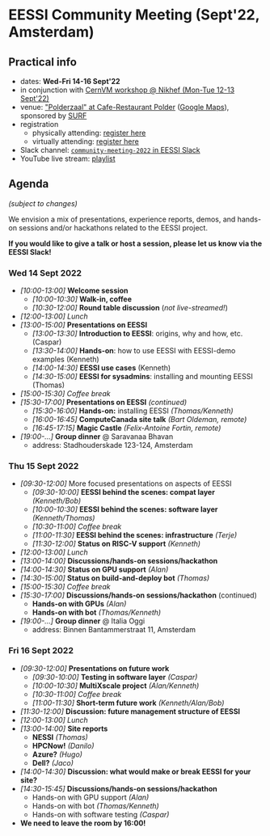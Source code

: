# EESSI Community Meeting (Sept'22, Amsterdam)

## Practical info

- dates: **Wed-Fri 14-16 Sept'22**
- in conjunction with [CernVM workshop @ Nikhef (Mon-Tue 12-13 Sept'22)](https://indico.cern.ch/event/1079490)
- venue: ["Polderzaal" at Cafe-Restaurant Polder](https://www.cafe-restaurantpolder.nl/) ([Google
  Maps](https://www.google.nl/maps/place/Science+Park+201,+1098+XH+Amsterdam/@52.3546615,4.9504205,17z/data=!3m1!4b1!4m5!3m4!1s0x47c60944a3e28c25:0xf450971b8bdeea2d!8m2!3d52.3546582!4d4.9526092?hl=nl&shorturl=1)), sponsored by [SURF](https://www.surf.nl/en/research-ict/compute-services)
- registration
    - physically attending: [register here](https://events.surf.nl/kort14/open/b53c4d85-65a7-4ed7-a2cf-8a2d1d3556ea?culture=en-US)
    - virtually attending: [register here](https://events.surf.nl/kort4/open/d80bb791-2a2c-4745-a9dc-d0ed4f05117c?culture=en-US)
- Slack channel: [``community-meeting-2022`` in EESSI Slack](https://eessi-hpc.slack.com/archives/C0417F3JNLS)
- YouTube live stream: [playlist](https://www.youtube.com/playlist?list=PL6_PkP_6pUtb7_tovj1V__y4ii_AjhroJ)

## Agenda

*(subject to changes)*

We envision a mix of presentations, experience reports, demos, and hands-on sessions and/or hackathons related to the EESSI project.

**If you would like to give a talk or host a session, please let us know via the EESSI Slack!**

### Wed 14 Sept 2022

- *[10:00-13:00]* **Welcome session**
    - *[10:00-10:30]* **Walk-in, coffee**
    - *[10:30-12:00]* **Round table discussion** (*not live-streamed!*)
- *[12:00-13:00] Lunch*
- *[13:00-15:00]* **Presentations on EESSI**
    - *[13:00-13:30]* **Introduction to EESSI**: origins, why and how, etc. (Caspar)
    - *[13:30-14:00]* **Hands-on**: how to use EESSI with EESSI-demo examples (Kenneth)
    - *[14:00-14:30]* **EESSI use cases** (Kenneth)
    - *[14:30-15:00]* **EESSI for sysadmins**: installing and mounting EESSI (Thomas)
- *[15:00-15:30] Coffee break*
- *[15:30-17:00]* **Presentations on EESSI** *(continued)*
    - *[15:30-16:00]* **Hands-on:** installing EESSI *(Thomas/Kenneth)*
    - *[16:00-16:45]* **ComputeCanada site talk** *(Bart Oldeman, remote)*
    - *[16:45-17:15]* **Magic Castle** *(Felix-Antoine Fortin, remote)*
- *[19:00-...]* **Group dinner** @ Saravanaa Bhavan
    - address: Stadhouderskade 123-124, Amsterdam

### Thu 15 Sept 2022

- *[09:30-12:00]* More focused presentations on aspects of EESSI
    - *[09:30-10:00]* **EESSI behind the scenes: compat layer** *(Kenneth/Bob)*
    - *[10:00-10:30]* **EESSI behind the scenes: software layer** *(Kenneth/Thomas)*
    - *[10:30-11:00] Coffee break*
    - *[11:00-11:30]* **EESSI behind the scenes: infrastructure** *(Terje)*
    - *[11:30-12:00]* **Status on RISC-V support** *(Kenneth)*
- *[12:00-13:00] Lunch*
- *[13:00-14:00]* **Discussions/hands-on sessions/hackathon**
- *[14:00-14:30]* **Status on GPU support** *(Alan)*
- *[14:30-15:00]* **Status on build-and-deploy bot** *(Thomas)*
- *[15:00-15:30] Coffee break*
- *[15:30-17:00]* **Discussions/hands-on sessions/hackathon** (continued)
    - **Hands-on with GPUs** *(Alan)*
    - **Hands-on with bot** *(Thomas/Kenneth)*
- *[19:00-...]* **Group dinner** @ Italia Oggi
    - address: Binnen Bantammerstraat 11, Amsterdam

### Fri 16 Sept 2022

- *[09:30-12:00]* **Presentations on future work**
    - *[09:30-10:00]* **Testing in software layer** *(Caspar)*
    - *[10:00-10:30]* **MultiXscale project** *(Alan/Kenneth)*
    - *[10:30-11:00] Coffee break*
    - *[11:00-11:30]* **Short-term future work** *(Kenneth/Alan/Bob)*
- *[11:30-12:00]* **Discussion: future management structure of EESSI**
- *[12:00-13:00] Lunch*
- *[13:00-14:00]* **Site reports**
    - **NESSI** *(Thomas)*
    - **HPCNow!** *(Danilo)*
    - **Azure?** *(Hugo)*
    - **Dell?** *(Jaco)*
- *[14:00-14:30]* **Discussion: what would make or break EESSI for your site?**
- *[14:30-15:45]* **Discussions/hands-on sessions/hackathon**
    - Hands-on with GPU support *(Alan)*
    - Hands-on with bot *(Thomas/Kenneth)*
    - Hands-on with software testing *(Caspar)*
- **We need to leave the room by 16:00!**
